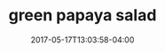 ---
date: 2017-05-17T13:03:58-04:00
categories:
  - lunch
type: salad
title: green papaya salad
description: Shredded green papaya, dried shrimp, ground peanut, tomato, fresh chili, garlic in lime juice & fish sauce.
price: 6.95
weight: 18
---